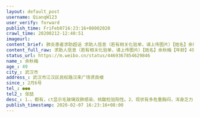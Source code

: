 ```yaml
---
layout: default_post
username: QianqW123
user_verify: forward
publish_time: FriFeb0716:23:16+08002020
crawl_time: 20200212-12:40:51
imageurl: 
content_brief: 肺炎患者求助超话 求助人信息（若有相关化验单，请上传图片）【姓名】余秋梅【年龄】49【所在城市】武汉市【所在小区、社区】武汉市江汉区民权路汉来广场贤良楼【患病时间】2月6号【联系方式】●●●【其他紧急联系人】张喆【病情描述】1.、都有，ct显示毛玻璃双肺感染、核酸检验阳 ...全文
content_full_raw: 求助人信息（若有相关化验单，请上传图片）【姓名】余秋梅【年龄】49【所在城市】武汉市【所在小区、社区】武汉市江汉区民权路汉来广场贤良楼【患病时间】2月6号【联系方式】●●●【其他紧急联系人】张喆【病情描述】1.、都有，ct显示毛玻璃双肺感染、核酸检验阳性。2、现状有多危重：胸闷，浑身乏力，其他伴随发烧、无食欲、嗜睡。3、一直在通过社区寻找床位，排队了8天了无回应，要求在家自我隔离，药物缺少，没有安排到医院，病情逐渐加重，昨晚高烧至四十度4、社区安排到武汉红十字会医院依然无法住院，需要排队等候应城市
status_url: https://m.weibo.cn/status/4469367854629846
name_: 余秋梅
age_: 49
city_: 武汉市
address_: 武汉市江汉区民权路汉来广场贤良楼
since_: 2月6号
tel_: ●●●
tel2_: 张喆
desc_: 1.、都有，ct显示毛玻璃双肺感染、核酸检验阳性。2、现状有多危重胸闷，浑身乏力，其他伴随发烧、无食欲、嗜睡。3、一直在通过社区寻找床位，排队了8天了无回应，要求在家自我隔离，药物缺少，没有安排到医院，病情逐渐加重，昨晚高烧至四十度4、社区安排到武汉红十字会医院依然无法住院，需要排队等候应城市
publish_timestamp: 2020-02-07 16:23:16+08:00
---
```

